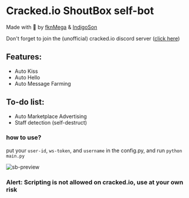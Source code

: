 # Cracked.io ShoutBox self-bot

Made with :sparkling_heart:	by [fknMega](https://cracked.io/fknMega) & [IndigoSon](https://cracked.io/IndigoSon)

Don't forget to join the (unofficial) cracked.io discord server ([click here](https://discord.gg/Ec4QECeTx6))

## Features:

- Auto Kiss
- Auto Hello
- Auto Message Farming

## To-do list:

- Auto Marketplace Advertising
- Staff detection (self-destruct)


### how to use?

put your `user-id`, `ws-token`, and `username` in the config.py,
and run `python main.py`

![sb-preview](https://media.discordapp.net/attachments/1028954895325351966/1028992082343379004/unknown.png)
### Alert: Scripting is not allowed on cracked.io, use at your own risk
